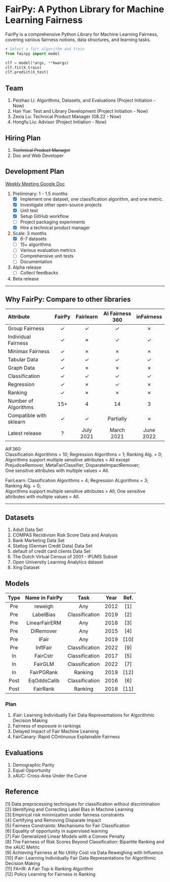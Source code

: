 # FairPy: A Python Library for Machine Learning Fairness

FairPy is a comprehensive Python Library for Machine Learning Fairness, covering various fairness notions, data
structures, and learning tasks.

```python
# Select a fair algorithm and train
from fairpy import model

clf = model(*args, **kwargs)
clf.fit(X_train)
clf.predict(X_test)
```

## Team

1. Peizhao Li: Algorithms, Datasets, and Evaluations (Project Initiation - Now)
1. Han Yue: Test and Library Development (Project Initiation - Now)
1. Zexia Lu: Technical Product Manager (08.22 - Now)
1. Hongfu Liu: Advisor (Project Initiation - Now)

## Hiring Plan

1. ~~Technical Product Manager~~
1. Doc and Web Developer

## Development Plan

[Weekly Meeting Google Doc](https://docs.google.com/document/d/1Jb7dnB8Tu1-Uf-FQ7ZKZyrns984v1agQ9ktjdODhICU/edit?usp=sharing)

1. Preliminary: 1 - 1.5 months
    - [x] Implement one dataset, one classification algorithm, and one metric.
    - [x] Investigate other open-source projects
    - [x] Unit test
    - [x] Setup GitHub workflow
    - [ ] Project packaging experiments
    - [x] Hire a technical product manager

1. Scale: 3 months
    - [x] 6-7 datasets
    - [ ] 15+ algorithms
    - [ ] Various evaluation metrics
    - [ ] Comprehensive unit tests
    - [ ] Documentation

1. Alpha release
    - [ ] Collect feedbacks
   
1. Beta release

---

## Why FairPy: Compare to other libraries

| Attribute               | FairPy  | Fairlearn | AI Fairness 360 | inFairness |
|:------------------------|:-------:|:---------:|:---------------:|:----------:|
| Group Fairness          | &check; |  &check;  |     &check;     |  &cross;   |
| Individual Fairness     | &check; |  &cross;  |     &check;     |  &check;   |
| Minimax Fairness        | &check; |  &cross;  |     &cross;     |  &cross;   |
| Tabular Data            | &check; |  &check;  |     &check;     |  &check;   |
| Graph Data              | &check; |  &cross;  |     &cross;     |  &cross;   |
| Classification          | &check; |  &check;  |     &check;     |  &check;   |
| Regression              | &check; |  &cross;  |     &check;     |  &cross;   |
| Ranking                 | &check; |  &cross;  |     &cross;     |  &cross;   |
| Number of Algorithms    |   15+   |     4     |       14        |     3      |
| Compatible with sklearn | &check; |  &check;  |    Partially    |  &cross;   |
| Latest release          |    ?    | July 2021 |    March 2021   |  June 2022 |

AIF360:  
Classification Algorithms = 10; Regression Algorithms = 1; Ranking Alg. = 0;  
Algorithms support multiple sensitive attributes = All except PrejudiceRemover, MetaFairClassifier, DisparateImpactRemover;  <br>
One sensitive attributes with multiple values = All.

FairLearn:
Classification Algorithms = 4; Regression ALgorithms = 3;  Ranking Alg. = 0;  <br>
Algorithms support multiple sensitive attributes = All;
One sensitive attributes with multiple values = All.

---

## Datasets

1. Adult Data Set
1. COMPAS Recidivism Risk Score Data and Analysis
1. Bank Marketing Data Set
1. Statlog (German Credit Data) Data Set
1. default of credit card clients Data Set
1. The Dutch Virtual Census of 2001 - IPUMS Subset
1. Open University Learning Analytics dataset
1. Xing Dataset

## Models

| Type | Name in FairPy | Task           | Year | Ref. |
|:----:|:--------------:|:--------------:|:----:|:----:|
| Pre  | reweigh        | Any            | 2012 | [1]  |
| Pre  | LabelBias      | Classification | 2019 | [2]  |
| Pre  | LinearFairERM  | Any            | 2018 | [3]  |
| Pre  | DIRemover      | Any            | 2015 | [4]  |
| Pre  | IFair          | Any            | 2019 | [10] |
| Pre  | InflFair       | Classification | 2022 | [9]  |
| In   | FairCstr       | Classification | 2017 | [5]  |
| In   | FairGLM        | Classification | 2022 | [7]  |
| In   | FairPGRank     | Ranking        | 2019 | [12] |
| Post | EqOddsCalib    | Classification | 2016 | [6]  |
| Post | FairRank       | Ranking        | 2018 | [11] |

### Plan

1. iFair: Learning Individually Fair Data Representations for Algorithmic Decision Making
1. Fairness of exposure in rankings
1. Delayed Impact of Fair Machine Learning
1. FairCanary: Rapid COntinuous Explainable Fairness

## Evaluations

1. Demographic Parity
1. Equal Opportunity
1. xAUC: Cross-Area Under the Curve

## Reference

[1] Data preprocessing techniques for classification without discrimination  
[2] Identifying and Correcting Label Bias in Machine Learning  
[3] Empirical risk minimization under fairness constraints  
[4] Certifying and Removing Disparate Impact  
[5] Fairness Constraints: Mechanisms for Fair Classification  
[6] Equality of opportunity in supervised learning  
[7] Fair Generalized Linear Models with a Convex Penalty  
[8] The Fairness of Risk Scores Beyond Classification: Bipartite Ranking and the xAUC Metric  
[9] Achieving Fairness at No Utility Cost via Data Reweighing with Influence  
[10] iFair: Learning Individually Fair Data Representations for Algorithmic Decision Making  
[11] FA*IR: A Fair Top-k Ranking Algorithm  
[12] Policy Learning for Fairness in Ranking  
